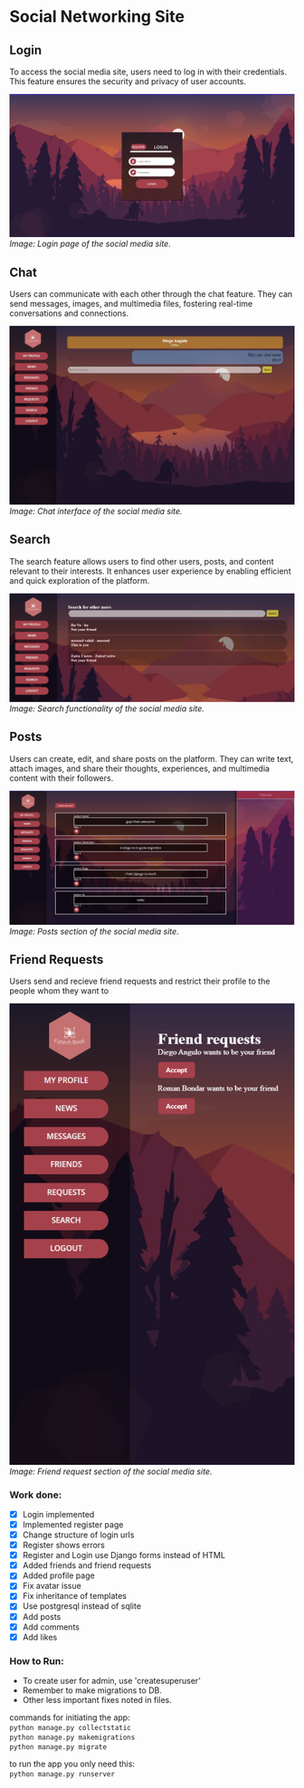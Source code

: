 # Social Networking Site

## Login
To access the social media site, users need to log in with their credentials. This feature ensures the security and privacy of user accounts.

![Login](https://github.com/Masoudvahid/SocialNetworkingSite/blob/main/examples/login.png)
*Image: Login page of the social media site.*

## Chat
Users can communicate with each other through the chat feature. They can send messages, images, and multimedia files, fostering real-time conversations and connections.

![Chat](https://github.com/Masoudvahid/SocialNetworkingSite/blob/main/examples/chat.png)
*Image: Chat interface of the social media site.*

## Search
The search feature allows users to find other users, posts, and content relevant to their interests. It enhances user experience by enabling efficient and quick exploration of the platform.

![Search](https://github.com/Masoudvahid/SocialNetworkingSite/blob/main/examples/search.png)
*Image: Search functionality of the social media site.*

## Posts
Users can create, edit, and share posts on the platform. They can write text, attach images, and share their thoughts, experiences, and multimedia content with their followers.

![Posts](https://github.com/Masoudvahid/SocialNetworkingSite/blob/main/examples/posts.png)
*Image: Posts section of the social media site.*

## Friend Requests
Users send and recieve friend requests and restrict their profile to the people whom they want to

![Friend_requests](https://github.com/Masoudvahid/SocialNetworkingSite/blob/main/examples/friend_request.png)  
*Image: Friend request section of the social media site.*



### Work done:

- [x] Login implemented
- [x] Implemented register page
- [x] Change structure of login urls
- [x] Register shows errors
- [x] Register and Login use Django forms instead of HTML
- [x] Added friends and friend requests
- [x] Added profile page
- [x] Fix avatar issue
- [x] Fix inheritance of templates
- [x] Use postgresql instead of sqlite
- [x] Add posts
- [x] Add comments
- [x] Add likes

### How to Run:

- To create user for admin, use 'createsuperuser'
- Remember to make migrations to DB.
- Other less important fixes noted in files.

commands for initiating the app:  
`python manage.py collectstatic`  
`python manage.py makemigrations`  
`python manage.py migrate`  

to run the app you only need this:  
`python manage.py runserver`  
